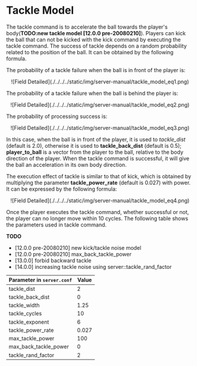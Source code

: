 # Tackle Model

The tackle command is to accelerate the ball towards the player's
body(**TODO:new tackle model \[12.0.0 pre-20080210\]**).
Players can kick the ball that can not be kicked with the kick command
by executing the tackle command.
The success of tackle depends on a random probability related to the
position of the ball. It can be obtained by the following formula.

The probability of a tackle failure when the ball is in front of the player is:

<div align="center">
  ![Field Detailed](./../../../static/img/server-manual/tackle_model_eq1.png)
</div>

The probability of a tackle failure when the ball is behind the player is:

<div align="center">
  ![Field Detailed](./../../../static/img/server-manual/tackle_model_eq2.png)
</div>

The probability of processing success is:

<div align="center">
  ![Field Detailed](./../../../static/img/server-manual/tackle_model_eq3.png)
</div>

In this case, when the ball is in front of the player, it is used to *tackle_dist* (default is 2.0), otherwise it is used to **tackle_back_dist** (default is 0.5); **player_to_ball** is a vector from the player to the ball, relative to the body direction of the player. When the tackle command is successful, it will give the ball an acceleration in its own body direction.

The execution effect of tackle is similar to that of kick, which is obtained by multiplying the parameter **tackle_power_rate** (default is 0.027) with power. It can be expressed by the following formula:

<div align="center">
  ![Field Detailed](./../../../static/img/server-manual/tackle_model_eq4.png)
</div>

Once the player executes the tackle command, whether successful or not, the player can no longer move within 10 cycles. The following table shows the parameters used in tackle command.

**TODO**

- \[12.0.0 pre-20080210\] new kick/tackle noise model
- \[12.0.0 pre-20080210\] max_back_tackle_power
- \[13.0.0\] forbid backward tackle
- \[14.0.0\] increasing tackle noise using server::tackle_rand_factor

| Parameter in `server.conf`               | Value     |
|-------------------------------------------|-----------|
| tackle_dist                               | 2         |
| tackle_back_dist                          | 0         |
| tackle_width                              | 1.25      |
| tackle_cycles                             | 10        |
| tackle_exponent                           | 6         |
| tackle_power_rate                         | 0.027     |
| max_tackle_power                          | 100       |
| max_back_tackle_power                     | 0         |
| tackle_rand_factor                        | 2         |

